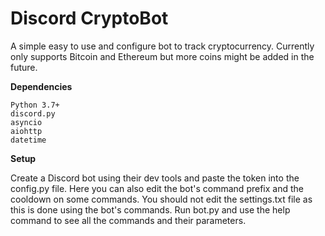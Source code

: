 # Discord CryptoBot
A simple easy to use and configure bot to track cryptocurrency. Currently only supports Bitcoin and Ethereum but more coins might be added in the future.

**Dependencies**
```
Python 3.7+
discord.py
asyncio
aiohttp
datetime
```

**Setup**

Create a Discord bot using their dev tools and paste the token into the config.py file. Here you can also edit the bot's command prefix and the cooldown on some commands. You should not edit the settings.txt file as this is done using the bot's commands. Run bot.py and use the help command to see all the commands and their parameters.
